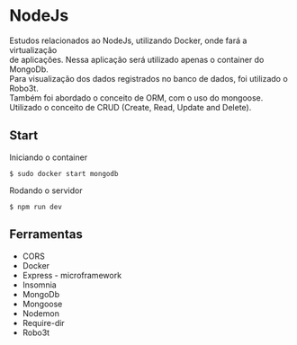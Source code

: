<h1>NodeJs</h1>
<p>Estudos relacionados ao NodeJs, utilizando Docker, onde fará a virtualização</br>
de aplicações. Nessa aplicação será utilizado apenas o container do MongoDb.</br>
Para visualização dos dados registrados no banco de dados, foi utilizado o Robo3t.</br>
Também foi abordado o conceito de ORM, com o uso do mongoose.</br>
Utilizado o conceito de CRUD (Create, Read, Update and Delete).
</p>

<h2>Start</h2>
<span>Iniciando o container</span>

```
$ sudo docker start mongodb
```
<span>Rodando o servidor</span>

```
$ npm run dev
```
<h2>Ferramentas</h2>
<ul>
  <li>CORS</li>
  <li>Docker</li>
  <li>Express - microframework</li>
  <li>Insomnia</li>
  <li>MongoDb<qli>
  <li>Mongoose</li>
  <li>Nodemon</li>
  <li>Require-dir</li>
  <li>Robo3t</li>
</ul>
